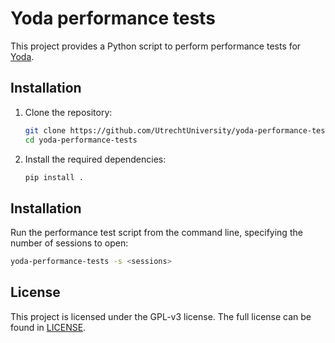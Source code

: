 # Yoda performance tests

This project provides a Python script to perform performance tests for [Yoda](https://github.com/UtrechtUniversity/yoda).

## Installation

1. Clone the repository:

   ```bash
   git clone https://github.com/UtrechtUniversity/yoda-performance-tests.git
   cd yoda-performance-tests
   ```

2. Install the required dependencies:

   ```bash
   pip install .
   ```

## Installation

Run the performance test script from the command line, specifying the number of sessions to open:

```bash
yoda-performance-tests -s <sessions>
```

## License
This project is licensed under the GPL-v3 license.
The full license can be found in [LICENSE](LICENSE).
